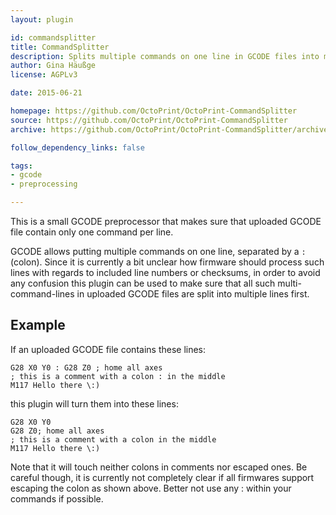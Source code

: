 ```yaml
---
layout: plugin

id: commandsplitter
title: CommandSplitter
description: Splits multiple commands on one line in GCODE files into multiple lines
author: Gina Häußge
license: AGPLv3

date: 2015-06-21

homepage: https://github.com/OctoPrint/OctoPrint-CommandSplitter
source: https://github.com/OctoPrint/OctoPrint-CommandSplitter
archive: https://github.com/OctoPrint/OctoPrint-CommandSplitter/archive/master.zip

follow_dependency_links: false

tags:
- gcode
- preprocessing

---
```


This is a small GCODE preprocessor that makes sure that uploaded GCODE file contain only one command per line.

GCODE allows putting multiple commands on one line, separated by a <code>:</code> (colon). Since it is currently a bit
unclear how firmware should process such lines with regards to included line numbers or checksums, in order to
avoid any confusion this plugin can be used to make sure that all such multi-command-lines in uploaded GCODE files
are split into multiple lines first.

## Example

If an uploaded GCODE file contains these lines:

    G28 X0 Y0 : G28 Z0 ; home all axes
    ; this is a comment with a colon : in the middle
    M117 Hello there \:)

this plugin will turn them into these lines:

    G28 X0 Y0
    G28 Z0; home all axes
    ; this is a comment with a colon in the middle
    M117 Hello there \:)

Note that it will touch neither colons in comments nor escaped ones. Be careful though, it is currently not completely
clear if all firmwares support escaping the colon as shown above. Better not use any : within your commands if possible.
